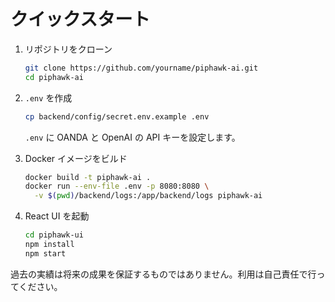 # クイックスタート

1. リポジトリをクローン

   ```bash
   git clone https://github.com/yourname/piphawk-ai.git
   cd piphawk-ai
   ```

2. `.env` を作成

   ```bash
   cp backend/config/secret.env.example .env
   ```

   `.env` に OANDA と OpenAI の API キーを設定します。
3. Docker イメージをビルド

   ```bash
   docker build -t piphawk-ai .
   docker run --env-file .env -p 8080:8080 \
     -v $(pwd)/backend/logs:/app/backend/logs piphawk-ai
   ```

4. React UI を起動

   ```bash
   cd piphawk-ui
   npm install
   npm start
   ```

過去の実績は将来の成果を保証するものではありません。利用は自己責任で行ってください。
